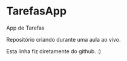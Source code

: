 # TarefasApp
App de Tarefas

Repositório criando durante uma aula ao vivo.

Esta linha fiz diretamente do github. :)
